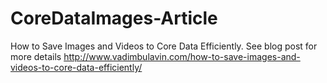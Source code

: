 # CoreDataImages-Article
How to Save Images and Videos to Core Data Efficiently. See blog post for more details http://www.vadimbulavin.com/how-to-save-images-and-videos-to-core-data-efficiently/
